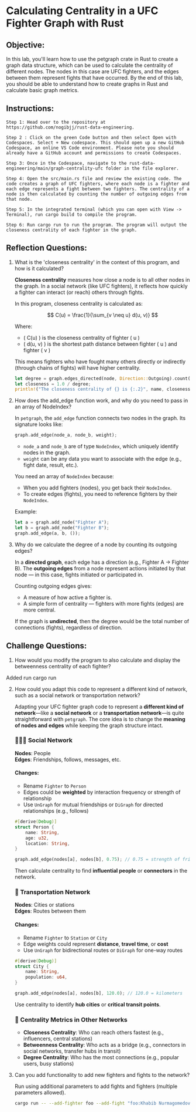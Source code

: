 # Calculating Centrality in a UFC Fighter Graph with Rust

## Objective:

In this lab, you'll learn how to use the petgraph crate in Rust to create a graph data structure, which can be used to calculate the centrality of different nodes. The nodes in this case are UFC fighters, and the edges between them represent fights that have occurred. By the end of this lab, you should be able to understand how to create graphs in Rust and calculate basic graph metrics.

## Instructions:

    Step 1: Head over to the repository at https://github.com/nogibjj/rust-data-engineering.

    Step 2 : Click on the green Code button and then select Open with Codespaces. Select + New codespace. This should open up a new GitHub Codespace, an online VS Code environment. Please note you should already have a GitHub account and permissions to create Codespaces.

    Step 3: Once in the Codespace, navigate to the rust-data-engineering/main/graph-centrality-ufc folder in the file explorer.

    Step 4: Open the src/main.rs file and review the existing code. The code creates a graph of UFC fighters, where each node is a fighter and each edge represents a fight between two fighters. The centrality of a node is then calculated by counting the number of outgoing edges from that node.

    Step 5: In the integrated terminal (which you can open with View -> Terminal), run cargo build to compile the program.

    Step 6: Run cargo run to run the program. The program will output the closeness centrality of each fighter in the graph.

## Reflection Questions:

1. What is the 'closeness centrality' in the context of this program, and how is it calculated?

    **Closeness centrality** measures how close a node is to all other nodes in the graph. In a social network (like UFC fighters), it reflects how quickly a fighter can interact (or reach) others through fights.

    In this program, closeness centrality is calculated as:

    $$
    C(u) = \frac{1}{\sum_{v \neq u} d(u, v)}
    $$

    Where:
    - \( C(u) \) is the closeness centrality of fighter \( u \)
    - \( d(u, v) \) is the shortest path distance between fighter \( u \) and fighter \( v \)

    This means fighters who have fought many others directly or indirectly (through chains of fights) will have higher centrality.

    ```rust
    let degree = graph.edges_directed(node, Direction::Outgoing).count() as f32;
    let closeness = 1.0 / degree;
    println!("The closeness centrality of {} is {:.2}", name, closeness);
    ```

2. How does the add_edge function work, and why do you need to pass in an array of NodeIndex?

    In `petgraph`, the `add_edge` function connects two nodes in the graph. Its signature looks like:

    ```rust
    graph.add_edge(node_a, node_b, weight);
    ```

    - `node_a` and `node_b` are of type `NodeIndex`, which uniquely identify nodes in the graph.
    - `weight` can be any data you want to associate with the edge (e.g., fight date, result, etc.).

    You need an array of `NodeIndex` because:
    - When you add fighters (nodes), you get back their `NodeIndex`.
    - To create edges (fights), you need to reference fighters by their `NodeIndex`.

    Example:
    ```rust
    let a = graph.add_node("Fighter A");
    let b = graph.add_node("Fighter B");
    graph.add_edge(a, b, ());
    ```

3. Why do we calculate the degree of a node by counting its outgoing edges?

    In a **directed graph**, each edge has a direction (e.g., Fighter A → Fighter B). The **outgoing edges** from a node represent actions initiated by that node — in this case, fights initiated or participated in.

    Counting outgoing edges gives:
    - A measure of how active a fighter is.
    - A simple form of centrality — fighters with more fights (edges) are more central.

    If the graph is **undirected**, then the degree would be the total number of connections (fights), regardless of direction.

## Challenge Questions:

1. How would you modify the program to also calculate and display the betweenness centrality of each fighter?

Added run cargo run

2. How could you adapt this code to represent a different kind of network, such as a social network or transportation network?

    Adapting your UFC fighter graph code to represent a **different kind of network**—like a **social network** or a **transportation network**—is quite straightforward with `petgraph`. The core idea is to change the **meaning of nodes and edges** while keeping the graph structure intact.

    ### 🧑‍🤝‍🧑 **Social Network**

    **Nodes**: People  
    **Edges**: Friendships, follows, messages, etc.

    #### Changes:
    - Rename `Fighter` to `Person`
    - Edges could be **weighted** by interaction frequency or strength of relationship
    - Use `UnGraph` for mutual friendships or `DiGraph` for directed relationships (e.g., follows)

    ```rust
    #[derive(Debug)]
    struct Person {
        name: String,
        age: u32,
        location: String,
    }
    ```

    ```rust
    graph.add_edge(nodes[a], nodes[b], 0.75); // 0.75 = strength of friendship
    ```

    Then calculate centrality to find **influential people** or **connectors** in the network.

    ### 🚉 **Transportation Network**

    **Nodes**: Cities or stations  
    **Edges**: Routes between them

    #### Changes:
    - Rename `Fighter` to `Station` or `City`
    - Edge weights could represent **distance**, **travel time**, or **cost**
    - Use `UnGraph` for bidirectional routes or `DiGraph` for one-way routes

    ```rust
    #[derive(Debug)]
    struct City {
        name: String,
        population: u64,
    }
    ```

    ```rust
    graph.add_edge(nodes[a], nodes[b], 120.0); // 120.0 = kilometers
    ```

    Use centrality to identify **hub cities** or **critical transit points**.

    ### 🧠 Centrality Metrics in Other Networks

    - **Closeness Centrality**: Who can reach others fastest (e.g., influencers, central stations)
    - **Betweenness Centrality**: Who acts as a bridge (e.g., connectors in social networks, transfer hubs in transit)
    - **Degree Centrality**: Who has the most connections (e.g., popular users, busy stations)

3. Can you add functionality to add new fighters and fights to the network?
    
    Run using additional parameters to add fights and fighters (multiple parameters allowed).
    ```bash
    cargo run -- --add-fighter foo --add-fight "foo:Khabib Nurmagomedov" --add-fight "foo:Conor McGregor"
    ```